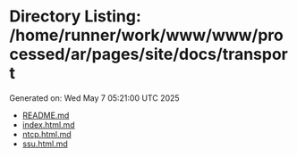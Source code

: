 # Directory Listing: /home/runner/work/www/www/processed/ar/pages/site/docs/transport
Generated on: Wed May  7 05:21:00 UTC 2025

- [README.md](README.md)
- [index.html.md](index.html.md)
- [ntcp.html.md](ntcp.html.md)
- [ssu.html.md](ssu.html.md)

